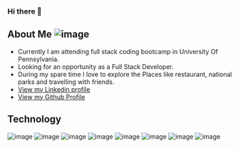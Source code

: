 ### Hi there 👋

<!--
**saritakharabe/saritakharabe** is a ✨ _special_ ✨ repository because its `README.md` (this file) appears on your GitHub profile.

Here are some ideas to get you started:

- 🔭 I’m currently working on ...
- 🌱 I’m currently learning ...
- 👯 I’m looking to collaborate on ...
- 🤔 I’m looking for help with ...
- 💬 Ask me about ...
- 📫 How to reach me: ...
- 😄 Pronouns: ...
- ⚡ Fun fact: ...
-->

## About Me ![image](https://user-images.githubusercontent.com/98185682/234394982-818d9a09-cd1f-46bf-a627-e1b02436510a.png)

- Currently I am attending full stack coding bootcamp in University Of Pennsylvania.
- Looking for an opportunity as a Full Stack Developer.
- During my spare time I love to explore the Places like restaurant, national parks and travelling with friends.
- [View my Linkedin profile](https://www.linkedin.com/in/sarita-kharabe-897104149/)
- [View my Github Profile](https://github.com/saritakharabe)

## Technology 
![image](https://user-images.githubusercontent.com/98185682/234396383-0af6877a-3760-4596-a0dc-1f75996ae165.png) ![image](https://user-images.githubusercontent.com/98185682/234396487-cf0727a7-a67d-4efa-b6d9-7be09990930d.png) ![image](https://user-images.githubusercontent.com/98185682/234398619-87ca5c86-eef3-4c0c-89e8-8c5bed65b0f4.png) ![image](https://user-images.githubusercontent.com/98185682/234396586-26b93e60-4269-4e33-9799-88538888e9f4.png) ![image](https://user-images.githubusercontent.com/98185682/234398049-31fc7bb4-34da-4da4-834a-2436cae62d1a.png) ![image](https://user-images.githubusercontent.com/98185682/234398102-10b5fb87-9dae-4f92-8040-e6eb06a88959.png) ![image](https://user-images.githubusercontent.com/98185682/234398169-e0ffe4e9-2f19-41bb-ab4a-3152c9e8fd7e.png) ![image](https://user-images.githubusercontent.com/98185682/234398290-e5a36e23-3bd6-4502-9797-48c7e9169e21.png)

